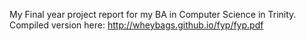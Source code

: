 My Final year project report for my BA in Computer Science in Trinity.
Compiled version here: http://wheybags.github.io/fyp/fyp.pdf
